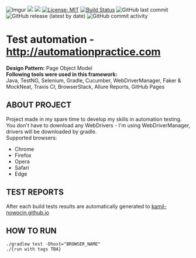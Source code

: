 ![Imgur](https://imgur.com/SeGMpNV.png)
![](https://img.shields.io/badge/language-java-critical)
![](https://img.shields.io/badge/Allure%20Report-2.8.1-orange.svg)
[![License: MIT](https://img.shields.io/badge/License-MIT-yellow.svg)](https://opensource.org/licenses/MIT)
[![Build Status](https://travis-ci.com/kamil-nowocin/Test_Automation-automationpractice.svg?branch=master)](https://travis-ci.com/kamil-nowocin/Test_Automation-automationpractice)
![GitHub last commit](https://img.shields.io/github/last-commit/kamil-nowocin/Test_Automation-automationpractice)
![GitHub release (latest by date)](https://img.shields.io/github/v/release/kamil-nowocin/Test_Automation-automationpractice)
![GitHub commit activity](https://img.shields.io/github/commit-activity/m/kamil-nowocin/Test_Automation-automationpractice)
# Test automation - http://automationpractice.com
**Design Pattern:** Page Object Model   
**Following tools were used in this framework:**  
Java, TestNG, Selenium, Gradle, Cucumber, WebDriverManager, Faker & MockNeat, Travis CI, BrowserStack, Allure Reports, GitHub Pages  
## ABOUT PROJECT
Project made in my spare time to develop my skills in automation testing.  
You don't have to download any WebDrivers - I'm using WebDriverManager, drivers will be downloaded by gradle.  
Supported browsers:  
* Chrome
* Firefox
* Opera
* Safari
* Edge
## TEST REPORTS
After each build tests results are automatically generated to [kamil-nowocin.github.io](https://kamil-nowocin.github.io/Test_Automation-automationpractice/)
## HOW TO RUN
`./gradlew test -Dhost="BROWSER_NAME"`  
`./{run with tags TBA}`